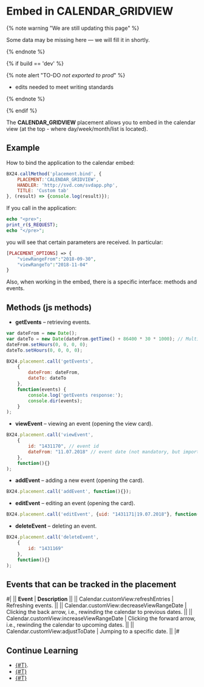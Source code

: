 # Embed in CALENDAR_GRIDVIEW

{% note warning "We are still updating this page" %}

Some data may be missing here — we will fill it in shortly.

{% endnote %}

{% if build == 'dev' %}

{% note alert "TO-DO _not exported to prod_" %}

- edits needed to meet writing standards

{% endnote %}

{% endif %}

The **CALENDAR_GRIDVIEW** placement allows you to embed in the calendar view (at the top - where day/week/month/list is located).

## Example

How to bind the application to the calendar embed:

```javascript
BX24.callMethod('placement.bind', {
    PLACEMENT:'CALENDAR_GRIDVIEW',
    HANDLER: 'http://svd.com/svdapp.php',
    TITLE: 'Custom tab'
}, (result) => {console.log(result)});
```

If you call in the application:

```php
echo "<pre>";
print_r($_REQUEST);
echo "</pre>";
```

you will see that certain parameters are received. In particular:

```php
[PLACEMENT_OPTIONS] => {
    "viewRangeFrom":"2018-09-30",
    "viewRangeTo":"2018-11-04"
}
```

Also, when working in the embed, there is a specific interface: methods and events.

## Methods (js methods)

- **getEvents** – retrieving events.

```javascript
var dateFrom = new Date();
var dateTo = new Date(dateFrom.getTime() + 86400 * 30 * 1000); // Multiply by 1000 to convert seconds to milliseconds
dateFrom.setHours(0, 0, 0, 0);
dateTo.setHours(0, 0, 0, 0);

BX24.placement.call('getEvents',
    {
        dateFrom: dateFrom,
        dateTo: dateTo
    },
    function(events) {
        console.log('getEvents response:');
        console.dir(events);
    }
);
```
  
- **viewEvent** – viewing an event (opening the view card).

```javascript
BX24.placement.call('viewEvent',
	{
		id: "1431170", // event id
		dateFrom: "11.07.2018" // event date (not mandatory, but important for recurring)
	},
	function(){}
);
```

- **addEvent** – adding a new event (opening the card).

```javascript
BX24.placement.call('addEvent', function(){});
```

- **editEvent** – editing an event (opening the card).

```javascript
BX24.placement.call('editEvent', {uid: "1431171|19.07.2018"}, function(){});
```

- **deleteEvent** – deleting an event.

```javascript
BX24.placement.call('deleteEvent',
	{
		id: "1431169"
	},
	function(){}
);
```

## Events that can be tracked in the placement

#|
|| **Event** | **Description** ||
|| Calendar.customView:refreshEntries | Refreshing events. ||
|| Calendar.customView:decreaseViewRangeDate | Clicking the back arrow, i.e., rewinding the calendar to previous dates. ||
|| Calendar.customView:increaseViewRangeDate | Clicking the forward arrow, i.e., rewinding the calendar to upcoming dates. ||
|| Calendar.customView:adjustToDate | Jumping to a specific date. ||
|#

## Continue Learning

- [{#T}](../widgets/index.md).
- [{#T}](../../local-integrations/local-apps.md)
- [{#T}](../widgets/user-field/index.md)